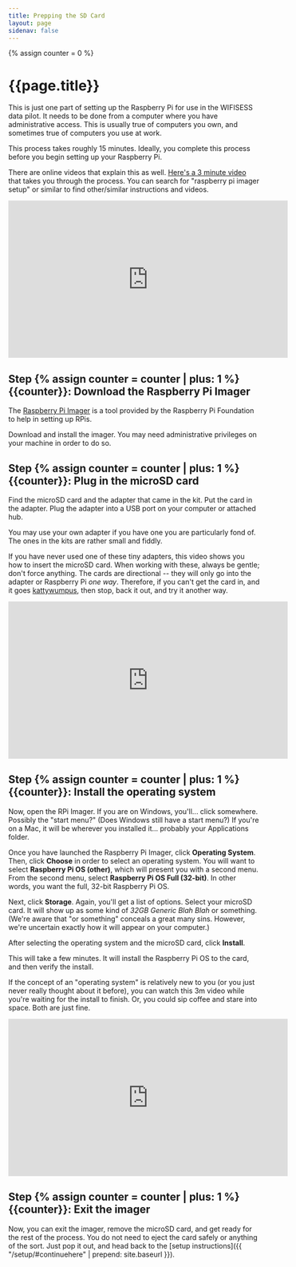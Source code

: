 ```yaml
---
title: Prepping the SD Card
layout: page
sidenav: false
---
```

{% assign counter = 0 %}

# {{page.title}}

This is just one part of setting up the Raspberry Pi for use in the WIFISESS data pilot. It needs to be done from a computer where you have administrative access. This is usually true of computers you own, and sometimes true of computers you use at work.

This process takes roughly 15 minutes. Ideally, you complete this process before you begin setting up your Raspberry Pi.

There are online videos that explain this as well. [Here's a 3 minute video](https://www.youtube.com/watch?v=l9WSup73KuI) that takes you through the process. You can search for "raspberry pi imager setup" or similar to find other/similar instructions and videos.

<iframe width="560" height="315" src="https://www.youtube.com/embed/l9WSup73KuI" title="YouTube video player" frameborder="0" allow="accelerometer; autoplay; clipboard-write; encrypted-media; gyroscope; picture-in-picture" allowfullscreen></iframe>

## Step {% assign counter = counter | plus: 1  %}{{counter}}: Download the Raspberry Pi Imager

The [Raspberry Pi Imager](https://www.raspberrypi.org/software/) is a tool provided by the Raspberry Pi Foundation to help in setting up RPis.

Download and install the imager. You may need administrative privileges on your machine in order to do so.

## Step {% assign counter = counter | plus: 1  %}{{counter}}: Plug in the microSD card

Find the microSD card and the adapter that came in the kit. Put the card in the adapter. Plug the adapter into a USB port on your computer or attached hub.

You may use your own adapter if you have one you are particularly fond of. The ones in the kits are rather small and fiddly.

If you have never used one of these tiny adapters, this video shows you how to insert the microSD card. When working with these, always be gentle; don't force anything. The cards are directional -- they will only go into the adapter or Raspberry Pi *one way*. Therefore, if you can't get the card in, and it goes [kattywumpus](http://www.todayifoundout.com/index.php/2014/04/origins-kitty-corner-catawampus-cat-words/), then stop, back it out, and try it another way.

<iframe width="560" height="315" src="https://www.youtube.com/embed/YDIWEOL2GYU" title="YouTube video player" frameborder="0" allow="accelerometer; autoplay; clipboard-write; encrypted-media; gyroscope; picture-in-picture" allowfullscreen></iframe>

## Step {% assign counter = counter | plus: 1  %}{{counter}}: Install the operating system

Now, open the RPi Imager. If you are on Windows, you'll... click somewhere. Possibly the "start menu?" (Does Windows still have a start menu?) If you're on a Mac, it will be wherever you installed it... probably your Applications folder. 

Once you have launched the Raspberry Pi Imager, click **Operating System**. Then, click **Choose** in order to select an operating system. You will want to select **Raspberry Pi OS (other)**, which will present you with a second menu. From the second menu, select **Raspberry Pi OS Full (32-bit)**. In other words, you want the full, 32-bit Raspberry Pi OS.

Next, click **Storage**. Again, you'll get a list of options. Select your microSD card. It will show up as some kind of *32GB Generic Blah Blah* or something. (We're aware that "or something" conceals a great many sins. However, we're uncertain exactly how it will appear on your computer.)

After selecting the operating system and the microSD card, click **Install**.

This will take a few minutes. It will install the Raspberry Pi OS to the card, and then verify the install. 

If the concept of an "operating system" is relatively new to you (or you just never really thought about it before), you can watch this 3m video while you're waiting for the install to finish. Or, you could sip coffee and stare into space. Both are just fine.

<iframe width="560" height="315" src="https://www.youtube.com/embed/fkGCLIQx1MI" title="YouTube video player" frameborder="0" allow="accelerometer; autoplay; clipboard-write; encrypted-media; gyroscope; picture-in-picture" allowfullscreen></iframe>

## Step {% assign counter = counter | plus: 1  %}{{counter}}: Exit the imager

Now, you can exit the imager, remove the microSD card, and get ready for the rest of the process. You do not need to eject the card safely or anything of the sort. Just pop it out, and head back to the [setup instructions]({{ "/setup/#continuehere" | prepend: site.baseurl }}).
